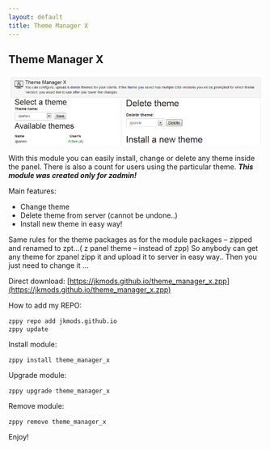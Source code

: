 ```yaml
---
layout: default
title: Theme Manager X
---
```


## Theme Manager X
![cpuraminfo](https://raw.githubusercontent.com/jkmods/jkmods.github.io/master/theme_manager_x.png)

With this module you can easily install, change or delete any theme inside the panel. There is also a count for users using the particular theme.
***This module was created only for zadmin!***

Main features:
- Change theme
- Delete theme from server (cannot be undone..)
 - Install new theme in easy way!

Same rules for the theme packages as for the module packages – zipped and renamed to zpt…( z panel theme – instead of zpp)
So anybody can get any theme for zpanel zipp it and upload it to server in easy way..
Then you just need to change it …

Direct download:
[https://jkmods.github.io/theme_manager_x.zpp](https://jkmods.github.io/theme_manager_x.zpp)

How to add my REPO:
```
zppy repo add jkmods.github.io
zppy update
```

Install module:
```
zppy install theme_manager_x
```

Upgrade module:
```
zppy upgrade theme_manager_x
```

Remove module:
```
zppy remove theme_manager_x
```

Enjoy!
